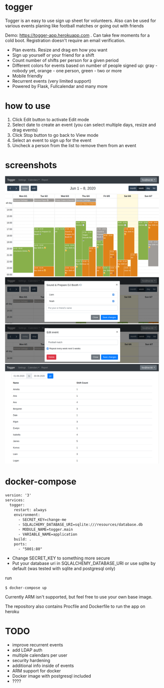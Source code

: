 # togger
Togger is an easy to use sign up sheet for volunteers. Also can be used for various events planing like football matches 
or going out with friends

Demo: https://togger-app.herokuapp.com . Can take few moments for a cold boot. 
Registration doesn't require an email verification. 
* Plan events. Resize and drag em how you want
* Sign up yourself or your friend for a shift
* Count number of shifts per person for a given period
* Different colors for events based on number of people signed up: gray - nobody yet, orange - one person, green - two or more
* Mobile friendly
* Recurrent events (very limited support)
* Powered by Flask, Fullcalendar and many more

# how to use
1. Click Edit button to activate Edit mode
2. Select date to create an event (you can select multiple days, resize and drag events)
3. Click Stop button to go back to View mode
4. Select an event to sign up for the event
5. Uncheck a person from the list to remove them from an event

# screenshots
![week view](/screenshots/week_view.png?raw=true "Week View")
![event view](/screenshots/event_view.png?raw=true "Event View")
![create view](/screenshots/create_view.png?raw=true "Create View")
![report_view](/screenshots/report_view.png?raw=true "Report View")

# docker-compose
```
version: '3'
services:
  togger:
    restart: always
    environment:
      - SECRET_KEY=change-me
      - SQLALCHEMY_DATABASE_URI=sqlite:///resources/database.db
      - MODULE_NAME=togger.main
      - VARIABLE_NAME=application
    build: .
    ports:
      - "5001:80"
```
* Change SECRET_KEY to something more secure
* Put your database uri in SQLALCHEMY_DATABASE_URI or use sqlite by default (was tested with sqlite and postgresql only)

run

`$ docker-compose up`

Currently ARM isn't supported, but feel free to use your own base image.

The repository also contains Procfile and Dockerfile to run the app on heroku

# TODO
* improve recurrent events
* add LDAP auth
* multiple calendars per user
* security hardening
* additional info inside of events
* ARM support for docker
* Docker image with postgresql included
* ????
